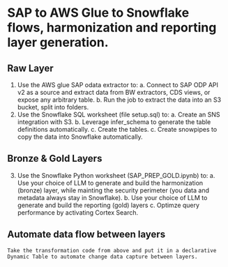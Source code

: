 # SAP to AWS Glue to Snowflake flows, harmonization and reporting layer generation.

## Raw Layer
1. Use the AWS glue SAP odata extractor to: 
    a. Connect to SAP ODP API v2 as a source and extract data from BW extractors, CDS views, or expose any arbitrary table.
    b. Run the job to extract the data into an S3 bucket, split into folders. 
2. Use the Snowflake SQL worksheet (file setup.sql) to:
    a. Create an SNS integration with S3.
    b. Leverage infer_schema to generate the table definitions automatically. 
    c. Create the tables.
    c. Create snowpipes to copy the data into Snowflake automatically.
## Bronze & Gold  Layers
3. Use the Snowflake Python worksheet (SAP_PREP_GOLD.ipynb) to:
    a. Use your choice of LLM to generate and build the harmonization (bronze) layer, while mainting the security perimeter (you data and metadata always stay in Snowflake).
    b. Use your choice of LLM to generate and build the reporting (gold) layers
    c. Optimze query performance by activating Cortex Search.
## Automate data flow between layers
    Take the transformation code from above and put it in a declarative Dynamic Table to automate change data capture between layers.